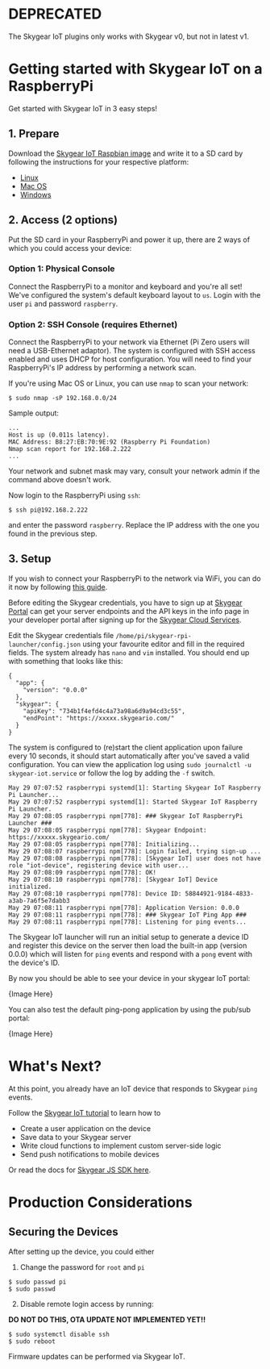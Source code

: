 # DEPRECATED

The Skygear IoT plugins only works with Skygear v0, but not in latest v1.

# Getting started with Skygear IoT on a RaspberryPi

Get started with Skygear IoT in 3 easy steps!

## 1. Prepare

Download the [Skygear IoT Raspbian image][skygear-raspbian] and
write it to a SD card by following the instructions for your respective platform:

- [Linux][sd-linux]
- [Mac OS][sd-mac]
- [Windows][sd-windows]

## 2. Access (2 options)

Put the SD card in your RaspberryPi and power it up, there are 2
ways of which you could access your device:

### Option 1: Physical Console

Connect the RaspberryPi to a monitor and keyboard and you're all set!
We've configured the system's default keyboard layout to `us`.
Login with the user `pi` and password `raspberry`.

### Option 2: SSH Console (requires Ethernet)

Connect the RaspberryPi to your network via Ethernet (Pi Zero users will need a
USB-Ethernet adaptor). The system is configured with SSH access enabled and uses DHCP
for host configuration. You will need to find your RaspberryPi's IP address by performing
a network scan.

If you're using Mac OS or Linux, you can use `nmap` to scan your network:
```
$ sudo nmap -sP 192.168.0.0/24
```
Sample output:
```
...
Host is up (0.011s latency).
MAC Address: B8:27:EB:70:9E:92 (Raspberry Pi Foundation)
Nmap scan report for 192.168.2.222
...
```
Your network and subnet mask may vary, consult your network admin if the command above doesn't work.

Now login to the RaspberryPi using `ssh`:
```
$ ssh pi@192.168.2.222
```
and enter the password `raspberry`. Replace the IP address with the one you found in the previous step.

## 3. Setup

If you wish to connect your RaspberryPi to the network via WiFi, you can do it now by following
[this guide][pi-wifi].

Before editing the Skygear credentials, you have to sign up at [Skygear Portal][skygear-portal] can get your server endpoints and the API keys in the info page in your developer portal after signing up for the [Skygear Cloud Services][skygear-portal-signup].

Edit the Skygear credentials file `/home/pi/skygear-rpi-launcher/config.json` using your
favourite editor and fill in the required fields. The system already has `nano` and `vim`
installed. You should end up with something that looks like this:

```
{
  "app": {
    "version": "0.0.0"
  },  
  "skygear": {
    "apiKey": "734b1f4efd4c4a73a98a6d9a94cd3c55", 
    "endPoint": "https://xxxxx.skygeario.com/"
  }
}

```

The system is configured to (re)start the client application upon failure every 10 seconds,
it should start automatically after you've saved a valid configuration. You can view the
application log using `sudo journalctl -u skygear-iot.service` or follow the log by adding
the `-f` switch.

```
May 29 07:07:52 raspberrypi systemd[1]: Starting Skygear IoT Raspberry Pi Launcher...
May 29 07:07:52 raspberrypi systemd[1]: Started Skygear IoT Raspberry Pi Launcher.
May 29 07:08:05 raspberrypi npm[778]: ### Skygear IoT RaspberryPi Launcher ###
May 29 07:08:05 raspberrypi npm[778]: Skygear Endpoint: https://xxxxx.skygeario.com/
May 29 07:08:05 raspberrypi npm[778]: Initializing...
May 29 07:08:07 raspberrypi npm[778]: Login failed, trying sign-up ...
May 29 07:08:08 raspberrypi npm[778]: [Skygear IoT] user does not have role "iot-device", registering device with user...
May 29 07:08:09 raspberrypi npm[778]: OK!
May 29 07:08:10 raspberrypi npm[778]: [Skygear IoT] Device initialized.
May 29 07:08:10 raspberrypi npm[778]: Device ID: 58844921-9184-4833-a3ab-7a6f5e7dabb3
May 29 07:08:11 raspberrypi npm[778]: Application Version: 0.0.0
May 29 07:08:11 raspberrypi npm[778]: ### Skygear IoT Ping App ###
May 29 07:08:11 raspberrypi npm[778]: Listening for ping events...
```

The Skygear IoT launcher will run an initial setup to generate a device ID and register
this device on the server then load the built-in app (version 0.0.0) which will listen for
`ping` events and respond with a `pong` event with the device's ID.

By now you should be able to see your device in your skygear IoT portal:

{Image Here}

You can also test the default ping-pong application by using the pub/sub portal:

{Image Here}


# What's Next?

At this point, you already have an IoT device that responds to Skygear `ping` events.

Follow the [Skygear IoT tutorial][skygear-tutorial] to learn how to

- Create a user application on the device
- Save data to your Skygear server
- Write cloud functions to implement custom server-side logic
- Send push notifications to mobile devices

Or read the docs for [Skygear JS SDK here][skygear-doc].

# Production Considerations

## Securing the Devices

After setting up the device, you could either

1. Change the password for `root` and `pi`
```
$ sudo passwd pi
$ sudo passwd
```

2. Disable remote login access by running:

**DO NOT DO THIS, OTA UPDATE NOT IMPLEMENTED YET!!**

```
$ sudo systemctl disable ssh
$ sudo reboot
```
Firmware updates can be performed via Skygear IoT.


[skygear-raspbian]: https://github.com/akiroz/pi-gen-skygear/releases/download/2017-03-21-Raspbian-Skygear-IoT/image_2017-03-21-Raspbian-Skygear-IoT.zip
[skygear-pi-gen]: http://example.com
[skygear-tutorial]: http://example.com
[skygear-doc]: https://docs.skygear.io/
[sd-linux]: https://www.raspberrypi.org/documentation/installation/installing-images/linux.md
[sd-mac]: https://www.raspberrypi.org/documentation/installation/installing-images/mac.md
[sd-windows]: https://www.raspberrypi.org/documentation/installation/installing-images/windows.md
[pi-wifi]: https://www.raspberrypi.org/documentation/configuration/wireless/wireless-cli.md
[skygear-portal]: https://portal.skygear.io/apps
[skygear-portal-signup]: https://portal.skygear.io/
